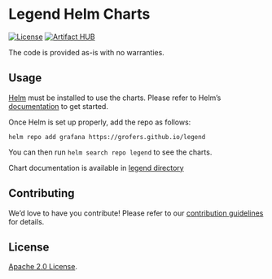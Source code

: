 # Legend Helm Charts

[![License](https://img.shields.io/badge/License-Apache%202.0-blue.svg)](https://opensource.org/licenses/Apache-2.0)
[![Artifact HUB](https://img.shields.io/endpoint?url=https://artifacthub.io/badge/repository/legend)](https://artifacthub.io/packages/search?repo=legend)

The code is provided as-is with no warranties.

## Usage

[Helm](https://helm.sh) must be installed to use the charts. Please refer to Helm’s [documentation](https://helm.sh/docs) to get started.

Once Helm is set up properly, add the repo as follows:

```
helm repo add grafana https://grofers.github.io/legend
```

You can then run `helm search repo legend` to see the charts.

Chart documentation is available in [legend directory](https://github.com/grofers/legend/blob/main/charts/legend/README.md)

## Contributing

We’d love to have you contribute! Please refer to our [contribution guidelines](https://github.com/grofers/legend/blob/main/CONTRIBUTING.md) for details.

## License

[Apache 2.0 License](https://github.com/grofers/legend/blob/main/LICENSE).
